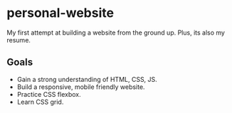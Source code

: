 # personal-website
My first attempt at building a website from the ground up. Plus, its also my resume. 

## Goals 
* Gain a strong understanding of HTML, CSS, JS. 
* Build a responsive, mobile friendly website. 
* Practice CSS flexbox.  
* Learn CSS grid.
